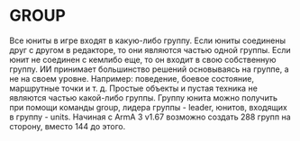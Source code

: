 # GROUP
Все юниты в игре входят в какую-либо группу. Если юниты соединены друг с другом в редакторе, то они являются частью одной группы. Если юнит не соединен с кемлибо еще, то он входит в свою собственную группу. ИИ принимает большинство решений основываясь на группе, а не на своем уровне. Например: поведение, боевое состояние, маршрутные точки и т. д. Простые объекты и пустая техника не являются частью какой-либо группы. Группу юнита можно получить при помощи команды group, лидера группы - leader, юнитов, входящих в группу - units.
Начиная с ArmA 3 v1.67 возможно создать 288 групп на сторону, вместо 144 до этого.